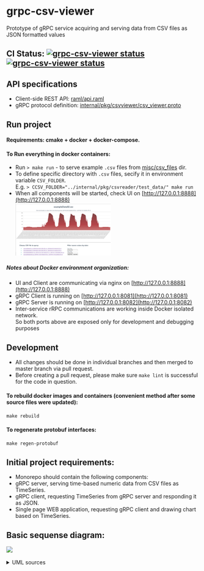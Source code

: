 # grpc-csv-viewer
Prototype of gRPC service acquiring and serving data from CSV files as JSON formatted values

## CI Status: <a href="https://github.com/toorosan/grpc-csv-viewer"><img alt="grpc-csv-viewer status" src="https://github.com/toorosan/grpc-csv-viewer/workflows/Go/badge.svg"></a> <a href="https://github.com/toorosan/grpc-csv-viewer"><img alt="grpc-csv-viewer status" src="https://github.com/toorosan/grpc-csv-viewer/workflows/golangci-lint/badge.svg"></a>

## API specifications
- Client-side REST API: [raml/api.raml](raml/api.raml)
- gRPC protocol definition: [internal/pkg/csvviewer/csv_viewer.proto](internal/pkg/csvviewer/csv_viewer.proto)

## Run project
#### Requirements: cmake + docker + docker-compose.
#### To Run everything in docker containers:
- Run `> make run` - to serve example `.csv` files from [misc/csv_files](misc/csv_files) dir.
- To define specific directory with `.csv` files, secify it in environment variable `CSV_FOLDER`.
<br>E.g. `> CCSV_FOLDER="../internal/pkg/csvreader/test_data/" make run`
- When all components will be started, check UI on [http://127.0.0.1:8888](http://127.0.0.1:8888)
<br><a href="misc/ui-example.png"><img alt="UI example" title="UI example" src="misc/ui-example.png" width="250"></a>
##### Notes about Docker environment organization:
- UI and Client are communicating via nginx on [http://127.0.0.1:8888](http://127.0.0.1:8888)
- gRPC Client is running on [http://127.0.0.1:8081](http://127.0.0.1:8081)
- gRPC Server is running on [http://127.0.0.1:8082](http://127.0.0.1:8082)
- Inter-service rRPC communications are working inside Docker isolated network.
<br>So both ports above are exposed only for development and debugging purposes


## Development
- All changes should be done in individual branches and then merged to master branch via pull request.
- Before creating a pull request, please make sure `make lint` is successful for the code in question.


#### To rebuild docker images and containers (convenient method after some source files were updated):
  ```make rebuild```

#### To regenerate protobuf interfaces:
  ```make regen-protobuf```

## Initial project requirements:
- Monorepo should contain the following components:
- gRPC server, serving time-based numeric data from CSV files as TimeSeries.
- gRPC client, requesting TimeSeries from gRPC server and responding it as JSON.
- Single page WEB application, requesting gRPC client and drawing chart based on TimeSeries.

## Basic sequense diagram:
![](misc/req-sequence.svg)
<details>
  <summary>UML sources</summary>

```
@startuml gRPC proto
    actor Browser
        ServiceInitiator -> gRPCClient **: Initialization, \nacquire configuration \nwith gPRC address
        note left: gRPC client initialization
        activate gRPCClient
        gRPCClient -> gRPCClient : Start serving \n/index.html for \nHTTP GET requests
        gRPCClient -> gRPCClient : Start serving \n/timeseries for \nHTTP GET requests
        return Service initialized successfully

    loop while  "gRPC client available only"
        Browser -> gRPCClient : HTTP GET /
        activate gRPCClient
        return Respond with index.html
        'UI <- gRPCClient : GET /index.html
        Browser -> UI ** : Compile and prepare WEB UI
        activate UI
        UI -> gRPCClient: HTTP GET /timeseries
        activate gRPCClient
        gRPCClient --> gRPCServer: gRPC request, \nfailed as server is \nnot available
        return HTTP error 502 \nBad Gateway
        return Error: gRPC server is not available
    end
        ServiceInitiator -> gRPCServer ** : Initialization, \nacquire configuration \nwith CSV file location
        note left: gRPC server initialization
        activate gRPCServer
        gRPCServer -> gRPCServer : Index CSV file
        gRPCServer -> gRPCServer : Start serving gRPC requests
        return Service initialized successfully
    loop while "gRPCServer and gRPCClient are active"
        Browser -> gRPCClient : HTTP GET /
        activate gRPCClient
        return Respond with index.html
        'UI <- gRPCClient : GET /index.html
        Browser -> UI ** : Compile and prepare WEB UI
        activate UI
        UI -> gRPCClient: HTTP GET /timeseries
        activate gRPCClient
        gRPCClient -> gRPCServer: gRPC request
        activate gRPCServer
        gRPCServer -> gRPCServer: Read dataset \nfrom CSV file
        gRPCServer -> gRPCServer: Convert dataset \nto TimeSeries
        return gRPC Respond with TimeSeries
        return HTTP respond with \nTimeSeries JSON
        return Show TimeSeries chart
    end
    ...
    Browser -> UI !! : Close page with \nWEB application
@enduml
```
</details>
